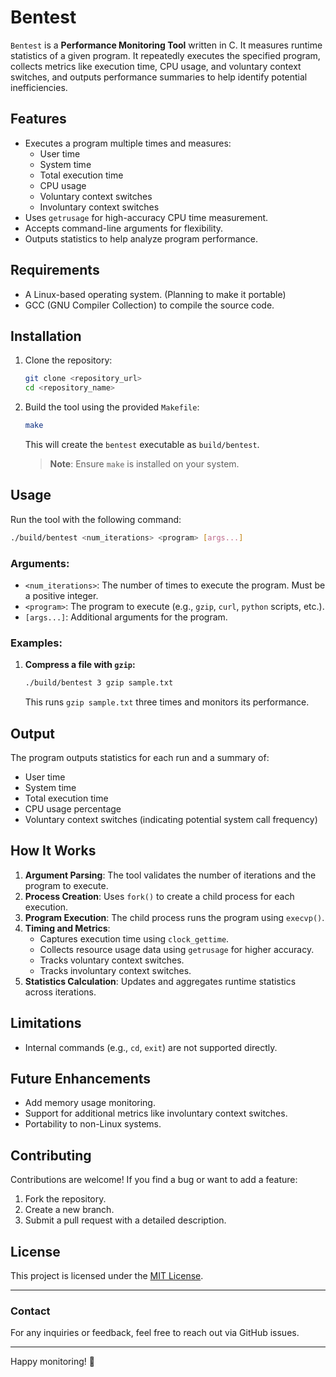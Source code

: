 # Bentest

`Bentest` is a **Performance Monitoring Tool** written in C. It measures runtime statistics of a given program.
It repeatedly executes the specified program, collects metrics like execution time, CPU usage, and voluntary context switches, and outputs performance summaries to help identify potential inefficiencies.

## Features

- Executes a program multiple times and measures:
  - User time
  - System time
  - Total execution time
  - CPU usage
  - Voluntary context switches
  - Involuntary context switches
- Uses `getrusage` for high-accuracy CPU time measurement.
- Accepts command-line arguments for flexibility.
- Outputs statistics to help analyze program performance.

## Requirements

- A Linux-based operating system. (Planning to make it portable)
- GCC (GNU Compiler Collection) to compile the source code.

## Installation

1. Clone the repository:
   ```bash
   git clone <repository_url>
   cd <repository_name>
   ```

2. Build the tool using the provided `Makefile`:
   ```bash
   make
   ```

   This will create the `bentest` executable as `build/bentest`.

   > **Note**: Ensure `make` is installed on your system.

## Usage

Run the tool with the following command:
```bash
./build/bentest <num_iterations> <program> [args...]
```

### Arguments:
- `<num_iterations>`: The number of times to execute the program. Must be a positive integer.
- `<program>`: The program to execute (e.g., `gzip`, `curl`, `python` scripts, etc.).
- `[args...]`: Additional arguments for the program.

### Examples:
1. **Compress a file with `gzip`:**
   ```bash
   ./build/bentest 3 gzip sample.txt
   ```
   This runs `gzip sample.txt` three times and monitors its performance.

## Output
The program outputs statistics for each run and a summary of:
- User time
- System time
- Total execution time
- CPU usage percentage
- Voluntary context switches (indicating potential system call frequency)

## How It Works
1. **Argument Parsing**: The tool validates the number of iterations and the program to execute.
2. **Process Creation**: Uses `fork()` to create a child process for each execution.
3. **Program Execution**: The child process runs the program using `execvp()`.
4. **Timing and Metrics**:
   - Captures execution time using `clock_gettime`.
   - Collects resource usage data using `getrusage` for higher accuracy.
   - Tracks voluntary context switches.
   - Tracks involuntary context switches.
5. **Statistics Calculation**: Updates and aggregates runtime statistics across iterations.

## Limitations
- Internal commands (e.g., `cd`, `exit`) are not supported directly.

## Future Enhancements
- Add memory usage monitoring.
- Support for additional metrics like involuntary context switches.
- Portability to non-Linux systems.

## Contributing
Contributions are welcome! If you find a bug or want to add a feature:
1. Fork the repository.
2. Create a new branch.
3. Submit a pull request with a detailed description.

## License
This project is licensed under the [MIT License](LICENSE).

---

### Contact
For any inquiries or feedback, feel free to reach out via GitHub issues.

---

Happy monitoring! :rocket:

